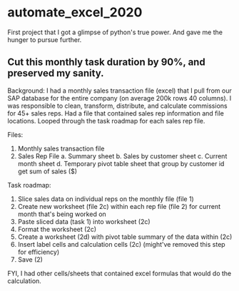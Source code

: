 # automate_excel_2020

First project that I got a glimpse of python's true power. And gave me the hunger to pursue further.
## Cut this monthly task duration by 90%, and preserved my sanity.

Background:
I had a monthly sales transaction file (excel) that I pull from our SAP database for the entire company (on average 200k rows 40 columns). I was responsible to clean, transform, distribute, and calculate commissions for 45+ sales reps. Had a file that contained sales rep information and file locations. Looped through the task roadmap for each sales rep file.

Files: 
1. Monthly sales transaction file
2. Sales Rep File
  a. Summary sheet
  b. Sales by customer sheet
  c. Current month sheet
  d. Temporary pivot table sheet that group by customer id get sum of sales ($)

Task roadmap: 
1. Slice sales data on individual reps on the monthly file (file 1)
2. Create new worksheet (file 2c) within each rep file (file 2) for current month that's being worked on
3. Paste sliced data (task 1) into worksheet (2c)
4. Format the worksheet (2c)
5. Create a worksheet (2d) with pivot table summary of the data within (2c)
6. Insert label cells and calculation cells (2c) (might've removed this step for efficiency)
8. Save (2)

FYI, I had other cells/sheets that contained excel formulas that would do the calculation.
